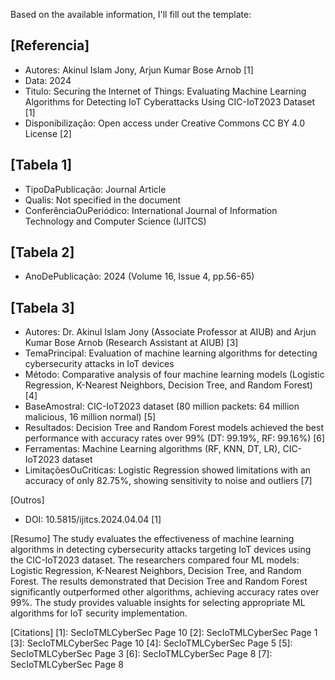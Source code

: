 Based on the available information, I'll fill out the template:

[Referencia]
---
- Autores: Akinul Islam Jony, Arjun Kumar Bose Arnob [1]
- Data: 2024
- Titulo: Securing the Internet of Things: Evaluating Machine Learning Algorithms for Detecting IoT Cyberattacks Using CIC-IoT2023 Dataset [1]
- Disponibilização: Open access under Creative Commons CC BY 4.0 License [2]

[Tabela 1]
---
- TipoDaPublicação: Journal Article
- Qualis: Not specified in the document
- ConferênciaOuPeriódico: International Journal of Information Technology and Computer Science (IJITCS)

[Tabela 2]
---
- AnoDePublicação: 2024 (Volume 16, Issue 4, pp.56-65)

[Tabela 3]
---
- Autores: Dr. Akinul Islam Jony (Associate Professor at AIUB) and Arjun Kumar Bose Arnob (Research Assistant at AIUB) [3]
- TemaPrincipal: Evaluation of machine learning algorithms for detecting cybersecurity attacks in IoT devices
- Método: Comparative analysis of four machine learning models (Logistic Regression, K-Nearest Neighbors, Decision Tree, and Random Forest) [4]
- BaseAmostral: CIC-IoT2023 dataset (80 million packets: 64 million malicious, 16 million normal) [5]
- Resultados: Decision Tree and Random Forest models achieved the best performance with accuracy rates over 99% (DT: 99.19%, RF: 99.16%) [6]
- Ferramentas: Machine Learning algorithms (RF, KNN, DT, LR), CIC-IoT2023 dataset
- LimitaçõesOuCriticas: Logistic Regression showed limitations with an accuracy of only 82.75%, showing sensitivity to noise and outliers [7]

[Outros]
- DOI: 10.5815/ijitcs.2024.04.04 [1]

[Resumo]
The study evaluates the effectiveness of machine learning algorithms in detecting cybersecurity attacks targeting IoT devices using the CIC-IoT2023 dataset. The researchers compared four ML models: Logistic Regression, K-Nearest Neighbors, Decision Tree, and Random Forest. The results demonstrated that Decision Tree and Random Forest significantly outperformed other algorithms, achieving accuracy rates over 99%. The study provides valuable insights for selecting appropriate ML algorithms for IoT security implementation.

[Citations]
[1]: SecIoTMLCyberSec Page 10
[2]: SecIoTMLCyberSec Page 1
[3]: SecIoTMLCyberSec Page 10
[4]: SecIoTMLCyberSec Page 5
[5]: SecIoTMLCyberSec Page 3
[6]: SecIoTMLCyberSec Page 8
[7]: SecIoTMLCyberSec Page 8